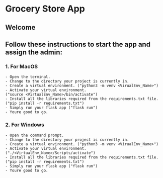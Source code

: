 # Grocery Store App

## Welcome
## Follow these instructions to start the app and assign the admin:
### 1. For MacOS
    - Open the terminal.
    - Change to the directory your project is currently in.
    - Create a virtual environment. ("python3 -m venv <VirualEnv_Name>")
    - Activate your virtual environment. 
    ("source <VirtualEnv_Name>/bin/activate")
    - Install all the libraries required from the requirements.txt file. ("pip install -r requirements.txt")
    - Simply run your flask app ("flask run")
    - Youre good to go.

### 2. For Windows
    - Open the command prompt.
    - Change to the directory your project is currently in.
    - Create a virtual environment. ("python3 -m venv <VirualEnv_Name>")
    - Activate your virtual environment. 
    ("./<VirtualEnv_Name>/Scripts/activate")
    - Install all the libraries required from the requirements.txt file. ("pip install -r requirements.txt")
    - Simply run your flask app ("flask run")
    - Youre good to go.

